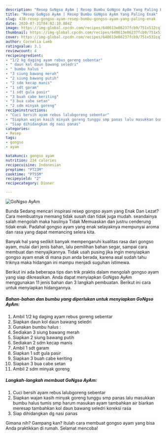 ```yaml
---
description: "Resep GoNgso AyAm | Resep Bumbu GoNgso AyAm Yang Paling Enak"
title: "Resep GoNgso AyAm | Resep Bumbu GoNgso AyAm Yang Paling Enak"
slug: 438-resep-gongso-ayam-resep-bumbu-gongso-ayam-yang-paling-enak
date: 2020-07-31T04:02:10.804Z
image: https://img-global.cpcdn.com/recipes/640613e86237fcb9/751x532cq70/gongso-ayam-foto-resep-utama.jpg
thumbnail: https://img-global.cpcdn.com/recipes/640613e86237fcb9/751x532cq70/gongso-ayam-foto-resep-utama.jpg
cover: https://img-global.cpcdn.com/recipes/640613e86237fcb9/751x532cq70/gongso-ayam-foto-resep-utama.jpg
author: Cornelia Lamb
ratingvalue: 3.1
reviewcount: 4
recipeingredient:
- "1/2 kg daging ayam rebus goreng sebentar"
- " daun kol daun bawang seledri"
- " bumbu halus "
- "3 siung bawang merah"
- "2 siung bawang putih"
- "2 sdm kecap manis"
- "1 sdt garam"
- "1 sdt gula pasir"
- "3 buah cabe keriting"
- "3 bua cabe setan"
- "2 sdm minyak goreng"
recipeinstructions:
- "Cuci bersih ayam rebus lalubgoreng sebentar"
- "Siapkan wajan kasih minyak goreng tunggu smp panas lalu masukkan bumbu halus tumis smp harum masukan ayam tambahkan air biarkan meresap tambahkan kol daun bawang seledri koreksi rasa"
- "Siap dihidangkan dg nasi panas"
categories:
- Resep
tags:
- gongso
- ayam

katakunci: gongso ayam 
nutrition: 234 calories
recipecuisine: Indonesian
preptime: "PT23M"
cooktime: "PT55M"
recipeyield: "2"
recipecategory: Dinner

---
```



![GoNgso AyAm](https://img-global.cpcdn.com/recipes/640613e86237fcb9/751x532cq70/gongso-ayam-foto-resep-utama.jpg)

Bunda Sedang mencari inspirasi resep gongso ayam yang Enak Dan Lezat? Cara membuatnya memang tidak susah dan tidak juga mudah. seandainya salah mengolah maka hasilnya Tidak Memuaskan dan justru cenderung tidak enak. Padahal gongso ayam yang enak selayaknya mempunyai aroma dan rasa yang dapat memancing selera kita.

Banyak hal yang sedikit banyak mempengaruhi kualitas rasa dari gongso ayam, mulai dari jenis bahan, lalu pemilihan bahan segar, sampai cara membuat dan menyajikannya. Tidak usah pusing jika ingin menyiapkan gongso ayam enak di mana pun anda berada, karena asal sudah tahu triknya maka hidangan ini mampu menjadi suguhan istimewa.




Berikut ini ada beberapa tips dan trik praktis dalam mengolah gongso ayam yang siap dikreasikan. Anda dapat menyiapkan GoNgso AyAm menggunakan 11 jenis bahan dan 3 langkah pembuatan. Berikut ini cara untuk menyiapkan hidangannya.

<!--inarticleads1-->

##### Bahan-bahan dan bumbu yang diperlukan untuk menyiapkan GoNgso AyAm:

1. Ambil 1/2 kg daging ayam rebus goreng sebentar
1. Siapkan  daun kol daun bawang seledri
1. Gunakan  bumbu halus :
1. Sediakan 3 siung bawang merah
1. Siapkan 2 siung bawang putih
1. Sediakan 2 sdm kecap manis
1. Ambil 1 sdt garam
1. Siapkan 1 sdt gula pasir
1. Siapkan 3 buah cabe keriting
1. Siapkan 3 bua cabe setan
1. Ambil 2 sdm minyak goreng




<!--inarticleads2-->

##### Langkah-langkah membuat GoNgso AyAm:

1. Cuci bersih ayam rebus lalubgoreng sebentar
1. Siapkan wajan kasih minyak goreng tunggu smp panas lalu masukkan bumbu halus tumis smp harum masukan ayam tambahkan air biarkan meresap tambahkan kol daun bawang seledri koreksi rasa
1. Siap dihidangkan dg nasi panas




Gimana nih? Gampang kan? Itulah cara membuat gongso ayam yang bisa Anda praktikkan di rumah. Selamat mencoba!
